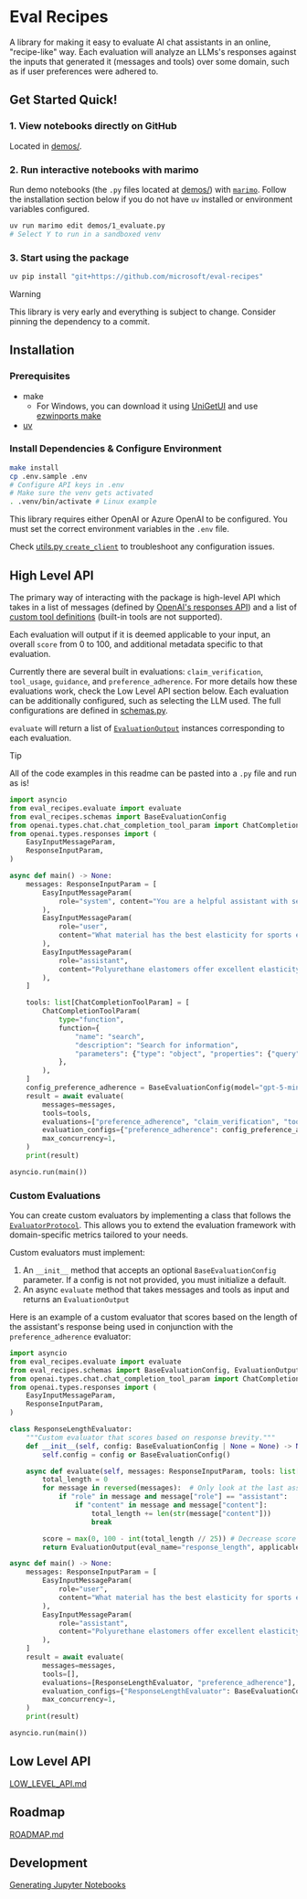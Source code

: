 # Eval Recipes

A library for making it easy to evaluate AI chat assistants in an online, "recipe-like" way.
Each evaluation will analyze an LLMs's responses against the inputs that generated it (messages and tools) over some domain, such as if user preferences were adhered to.


## Get Started Quick!

### 1. View notebooks directly on GitHub

Located in [demos/](./demos).

### 2. Run interactive notebooks with marimo

Run demo notebooks (the `.py` files located at [demos/](./demos)) with [`marimo`](https://docs.marimo.io/getting_started/installation/).
Follow the installation section below if you do not have `uv` installed or environment variables configured.

```bash
uv run marimo edit demos/1_evaluate.py
# Select Y to run in a sandboxed venv
```

### 3. Start using the package

```bash
uv pip install "git+https://github.com/microsoft/eval-recipes"
```

> [!WARNING]
> This library is very early and everything is subject to change. Consider pinning the dependency to a commit.


## Installation
### Prerequisites
- make
  - For Windows, you can download it using [UniGetUI](https://github.com/marticliment/UnigetUI) and use [ezwinports make](https://github.com/microsoft/winget-pkgs/tree/master/manifests/e/ezwinports/make)
- [uv](https://docs.astral.sh/uv/getting-started/installation/)

### Install Dependencies & Configure Environment

```bash
make install
cp .env.sample .env
# Configure API keys in .env
# Make sure the venv gets activated
. .venv/bin/activate # Linux example
```

This library requires either OpenAI or Azure OpenAI to be configured. You must set the correct environment variables in the `.env` file.

Check [utils.py `create_client`](./eval_recipes/utils/llm.py) to troubleshoot any configuration issues.


## High Level API

The primary way of interacting with the package is high-level API which takes in a list of messages
(defined by [OpenAI's responses API](https://platform.openai.com/docs/api-reference/responses/create#responses_create-input))
and a list of [custom tool definitions](https://platform.openai.com/docs/api-reference/responses/create#responses_create-tools) (built-in tools are not supported).

Each evaluation will output if it is deemed applicable to your input, an overall `score` from 0 to 100, and additional metadata specific to that evaluation.

Currently there are several built in evaluations: `claim_verification`, `tool_usage`, `guidance`, and `preference_adherence`.
For more details how these evaluations work, check the Low Level API section below.
Each evaluation can be additionally configured, such as selecting the LLM used. The full configurations are defined in [schemas.py](./eval_recipes/schemas.py).

`evaluate` will return a list of [`EvaluationOutput`](./eval_recipes/schemas.py) instances corresponding to each evaluation.


> [!TIP]
> All of the code examples in this readme can be pasted into a `.py` file and run as is!

```python
import asyncio
from eval_recipes.evaluate import evaluate
from eval_recipes.schemas import BaseEvaluationConfig
from openai.types.chat.chat_completion_tool_param import ChatCompletionToolParam
from openai.types.responses import (
    EasyInputMessageParam,
    ResponseInputParam,
)

async def main() -> None:
    messages: ResponseInputParam = [
        EasyInputMessageParam(
            role="system", content="You are a helpful assistant with search and document editing capabilities."
        ),
        EasyInputMessageParam(
            role="user",
            content="What material has the best elasticity for sports equipment? Please keep your response concise.",
        ),
        EasyInputMessageParam(
            role="assistant",
            content="Polyurethane elastomers offer excellent elasticity with 85% energy return and high durability.",
        ),
    ]

    tools: list[ChatCompletionToolParam] = [
        ChatCompletionToolParam(
            type="function",
            function={
                "name": "search",
                "description": "Search for information",
                "parameters": {"type": "object", "properties": {"query": {"type": "string"}}, "required": ["query"]},
            },
        ),
    ]
    config_preference_adherence = BaseEvaluationConfig(model="gpt-5-mini")  # Sample config
    result = await evaluate(
        messages=messages,
        tools=tools,
        evaluations=["preference_adherence", "claim_verification", "tool_usage", "guidance"],
        evaluation_configs={"preference_adherence": config_preference_adherence},
        max_concurrency=1,
    )
    print(result)

asyncio.run(main())
```


### Custom Evaluations

You can create custom evaluators by implementing a class that follows the [`EvaluatorProtocol`](./eval_recipes/schemas.py).
This allows you to extend the evaluation framework with domain-specific metrics tailored to your needs.

Custom evaluators must implement:
1. An `__init__` method that accepts an optional `BaseEvaluationConfig` parameter. If a config is not not provided, you must initialize a default.
2. An async `evaluate` method that takes messages and tools as input and returns an `EvaluationOutput`

Here is an example of a custom evaluator that scores based on the length of the assistant's response being used in conjunction with the `preference_adherence` evaluator:

```python
import asyncio
from eval_recipes.evaluate import evaluate
from eval_recipes.schemas import BaseEvaluationConfig, EvaluationOutput
from openai.types.chat.chat_completion_tool_param import ChatCompletionToolParam
from openai.types.responses import (
    EasyInputMessageParam,
    ResponseInputParam,
)

class ResponseLengthEvaluator:
    """Custom evaluator that scores based on response brevity."""
    def __init__(self, config: BaseEvaluationConfig | None = None) -> None:
        self.config = config or BaseEvaluationConfig()

    async def evaluate(self, messages: ResponseInputParam, tools: list[ChatCompletionToolParam]) -> EvaluationOutput:
        total_length = 0
        for message in reversed(messages):  # Only look at the last assistant message
            if "role" in message and message["role"] == "assistant":
                if "content" in message and message["content"]:
                    total_length += len(str(message["content"]))
                    break

        score = max(0, 100 - int(total_length // 25)) # Decrease score as length increases
        return EvaluationOutput(eval_name="response_length", applicable=True, score=score, metadata={})

async def main() -> None:
    messages: ResponseInputParam = [
        EasyInputMessageParam(
            role="user",
            content="What material has the best elasticity for sports equipment? Please keep your response concise.",
        ),
        EasyInputMessageParam(
            role="assistant",
            content="Polyurethane elastomers offer excellent elasticity with 85% energy return and high durability.",
        ),
    ]
    result = await evaluate(
        messages=messages,
        tools=[],
        evaluations=[ResponseLengthEvaluator, "preference_adherence"],
        evaluation_configs={"ResponseLengthEvaluator": BaseEvaluationConfig(model="gpt-5-mini")},
        max_concurrency=1,
    )
    print(result)

asyncio.run(main())
```


## Low Level API

[LOW_LEVEL_API.md](./docs/LOW_LEVEL_API.md)


## Roadmap

[ROADMAP.md](./docs/ROADMAP.md)


## Development

[Generating Jupyter Notebooks](./docs/NOTEBOOKS.md)

